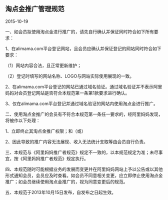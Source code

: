 ## 淘点金推广管理规范

2015-10-19

一、如会员拟使用淘点金进行推广的，请先自行确认并保证同时符合如下所有要求：

1、在alimama.com平台登记网站，且会员应确认并保证登记的网站同时符合如下要求：

（1）网站内容合法，且正常更新维护；

（2）登记时填写的网站名称、LOGO与网站实际使用展现的一致。

2、在alimama.com平台登记的网站已通过域名验证。通过域名验证并不表示阿里妈妈对会员登记网站是否符合本规范第一条第1款要求进行确认。

3、仅在alimama.com平台登记并通过域名验证的网站内使用淘点金进行推广。

二、使用淘点金推广的会员有不符合本规范第一条任一要求的，经阿里妈妈发现，将被作以下处理：

1、立即终止其淘点金推广权限；和（或）

2、因此导致的推广内容无法展现、收入无法统计支取等由会员自行负责。

三、本规范与《阿里妈妈推广者规范》规定不一致的，以本规范规定为准；未尽事宜，按《阿里妈妈推广者规范》规定执行。

四、本规范随时可能根据业务的发展而变更并在阿里妈妈网站上予以公告或以其他形式通知会员，会员应及时查看。如会员不同意相关变更，应立即停止使用淘点金推广；如会员继续使用淘点金推广的，视为同意变更后的规范。

五、本规范于2013年10月15日发布，自发布之日起生效。



